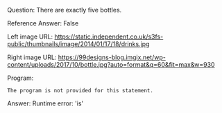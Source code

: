 Question: There are exactly five bottles.

Reference Answer: False

Left image URL: https://static.independent.co.uk/s3fs-public/thumbnails/image/2014/01/17/18/drinks.jpg

Right image URL: https://99designs-blog.imgix.net/wp-content/uploads/2017/10/bottle.jpg?auto=format&q=60&fit=max&w=930

Program:

```
The program is not provided for this statement.
```
Answer: Runtime error: 'is'

